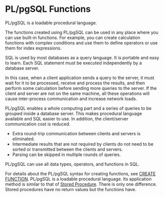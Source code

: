 # PL/pgSQL Functions<a name="EN-US_TOPIC_0245374598"></a>

PL/pgSQL is a loadable procedural language.

The functions created using PL/pgSQL can be used in any place where you can use built-in functions. For example, you can create calculation functions with complex conditions and use them to define operators or use them for index expressions.

SQL is used by most databases as a query language. It is portable and easy to learn. Each SQL statement must be executed independently by a database server.

In this case, when a client application sends a query to the server, it must wait for it to be processed, receive and process the results, and then perform some calculation before sending more queries to the server. If the client and server are not on the same machine, all these operations will cause inter-process communication and increase network loads.

PL/pgSQL enables a whole computing part and a series of queries to be grouped inside a database server. This makes procedural language available and SQL easier to use. In addition, the client/server communication cost is reduced.

-   Extra round-trip communication between clients and servers is eliminated.
-   Intermediate results that are not required by clients do not need to be sorted or transmitted between the clients and servers.
-   Parsing can be skipped in multiple rounds of queries.

PL/pgSQL can use all data types, operators, and functions in SQL.

For details about the PL/pgSQL syntax for creating functions, see  [CREATE FUNCTION](create-function.md). PL/pgSQL is a loadable procedural language. Its application method is similar to that of  [Stored Procedure](stored-procedure.md). There is only one difference. Stored procedures have no return values but the functions have.

